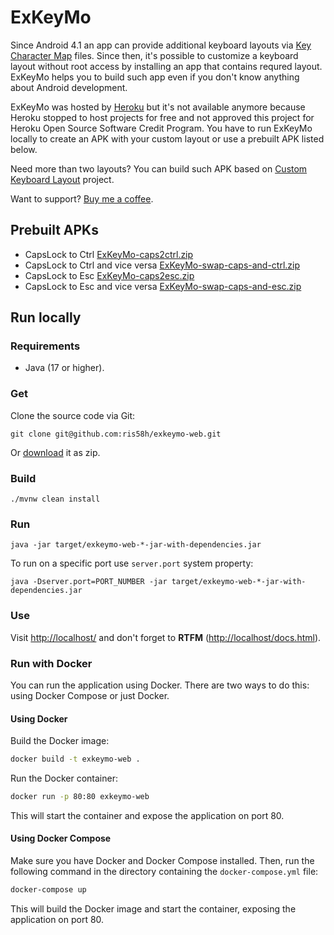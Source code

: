 # ExKeyMo
Since Android 4.1 an app can provide additional keyboard layouts via [Key Character Map](https://source.android.com/docs/core/input/key-character-map-files) files.
Since then, it's possible to customize a keyboard layout without root access by installing an app that contains requred layout.
ExKeyMo helps you to build such app even if you don't know anything about Android development.

ExKeyMo was hosted by [Heroku](https://exkeymo.herokuapp.com/) but it's not available anymore because Heroku stopped to host projects for free and not approved this project for Heroku Open Source Software Credit Program. You have to run ExKeyMo locally to create an APK with your custom layout or use a prebuilt APK listed below.

Need more than two layouts? You can build such APK based on [Custom Keyboard Layout](https://github.com/ris58h/custom-keyboard-layout) project.

Want to support? [Buy me a coffee](https://www.buymeacoffee.com/ris58h).

## Prebuilt APKs
- CapsLock to Ctrl [ExKeyMo-caps2ctrl.zip](https://github.com/ris58h/exkeymo-web/files/12775514/ExKeyMo-caps2ctrl.zip)
- CapsLock to Ctrl and vice versa [ExKeyMo-swap-caps-and-ctrl.zip](https://github.com/ris58h/exkeymo-web/files/12775516/ExKeyMo-swap-caps-and-ctrl.zip)
- CapsLock to Esc [ExKeyMo-caps2esc.zip](https://github.com/ris58h/exkeymo-web/files/12775515/ExKeyMo-caps2esc.zip)
- CapsLock to Esc and vice versa [ExKeyMo-swap-caps-and-esc.zip](https://github.com/ris58h/exkeymo-web/files/12775517/ExKeyMo-swap-caps-and-esc.zip)

## Run locally

### Requirements
- Java (17 or higher).

### Get
Clone the source code via Git:
```
git clone git@github.com:ris58h/exkeymo-web.git
```
Or [download](https://github.com/ris58h/exkeymo-web/archive/refs/heads/master.zip) it as zip.

### Build
```
./mvnw clean install
```

### Run
```
java -jar target/exkeymo-web-*-jar-with-dependencies.jar
```
To run on a specific port use `server.port` system property:
```
java -Dserver.port=PORT_NUMBER -jar target/exkeymo-web-*-jar-with-dependencies.jar
```

### Use
Visit [http://localhost/](http://localhost/) and don't forget to __RTFM__ ([http://localhost/docs.html](http://localhost/docs.html)).

### Run with Docker
You can run the application using Docker. There are two ways to do this: using Docker Compose or just Docker.

#### Using Docker
Build the Docker image:
```bash
docker build -t exkeymo-web .
```

Run the Docker container:
```bash
docker run -p 80:80 exkeymo-web
```
This will start the container and expose the application on port 80.

#### Using Docker Compose

Make sure you have Docker and Docker Compose installed. Then, run the following command in the directory containing the `docker-compose.yml` file:
```bash
docker-compose up
```
This will build the Docker image and start the container, exposing the application on port 80.
